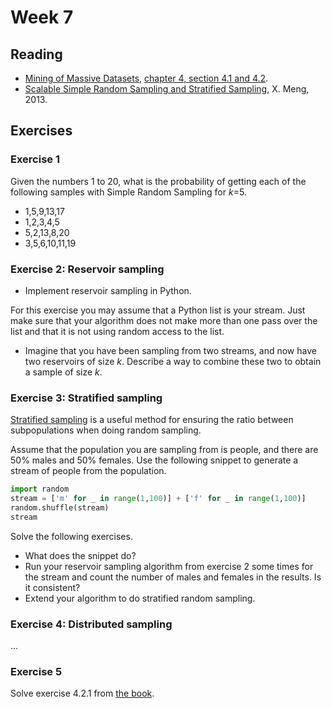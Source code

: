 # Week 7
## Reading
- [Mining of Massive Datasets](http://www.mmds.org/#book), [chapter 4, section 4.1 and 4.2](http://infolab.stanford.edu/~ullman/mmds/ch4.pdf).
- [Scalable Simple Random Sampling and Stratified Sampling](http://proceedings.mlr.press/v28/meng13a.pdf), X. Meng, 2013.

## Exercises
### Exercise 1
Given the numbers 1 to 20, what is the probability of getting each of the following samples with Simple Random Sampling for _k_=5.

- 1,5,9,13,17
- 1,2,3,4,5
- 5,2,13,8,20
- 3,5,6,10,11,19

### Exercise 2: Reservoir sampling
- Implement reservoir sampling in Python.

For this exercise you may assume that a Python list is your stream. Just make sure that your algorithm does not make more than one pass over the list and that it is not using random access to the list.

- Imagine that you have been sampling from two streams, and now have two reservoirs of size _k_. Describe a way to combine these two to obtain a sample of size _k_. 

### Exercise 3: Stratified sampling
[Stratified sampling](https://en.wikipedia.org/wiki/Stratified_sampling) is a useful method for ensuring the ratio between subpopulations when doing random sampling.

Assume that the population you are sampling from is people, and there are 50% males and 50% females. Use the following snippet to generate a stream of people from the population.

```python
import random
stream = ['m' for _ in range(1,100)] + ['f' for _ in range(1,100)]
random.shuffle(stream)
stream
```

Solve the following exercises.

- What does the snippet do?
- Run your reservoir sampling algorithm from exercise 2 some times for the stream and count the number of males and females in the results. Is it consistent?
- Extend your algorithm to do stratified random sampling.

### Exercise 4: Distributed sampling
...

### Exercise 5
Solve exercise 4.2.1 from [the book](http://infolab.stanford.edu/~ullman/mmds/ch4.pdf).